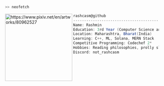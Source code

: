 ```zsh
>> neofetch
```
<!-- <img src="https://64.media.tumblr.com/34784257378ce2c51675599159735772/tumblr_nd3b8i2gL01sedjuto1_400.gifv" align="left" width="72"/><br><br><br><br> 
<img style="border-radius: 50%" align="left" src="https://img.freepik.com/premium-photo/minimal-japanese-kawaii-sleepy-lazy-girl-chibi-anime-vector-art-sticker-with-clean-bold-line-cute_655090-7394.jpg" alt="https://www.pixiv.net/en/artworks/80962527" width="255" /> -->
<img align="left" src="https://i.pinimg.com/564x/97/cb/a6/97cba6edbe6f76c76b56397cab0bc187.jpg" alt="https://www.pixiv.net/en/artworks/80962527" width="220" />

```csharp
rashcasm@github
-------------------------------------------------------------------
Name: Rashmin
Education: 3rd Year (Computer Science and Business Systems)
Location: Maharashtra, Bharat(India)
Learning: C++, ML, Solana, MERN Stack
Competitive Programming: Codechef 2*
Hobbies: Reading philosophies, prolly sleeping too xD
Discord: not_rashcasm
```
<br>
<!-- <p align="left">
 &nbsp; &nbsp; &nbsp; &nbsp; &nbsp; 
  <img alt="#474342" src="https://via.placeholder.com/15/3d1c1e/000000?text=+" width="25" height="20" /><img alt="#fbedf6" src="https://via.placeholder.com/15/825e60/000000?text=+" width="25" height="20" /><img alt="#c9594d" src="https://via.placeholder.com/15/946f71/000000?text=+" width="25" height="20" /><img alt="#f8b9b2" src="https://via.placeholder.com/15/623d3c/000000?text=+" width="25" height="20" /><img alt="#ae9c9d" src="https://via.placeholder.com/15/705254/000000?text=+" width="25" height="20" />
</p> -->
<br>

<!--
![LeetCode Stats](https://leetcard.jacoblin.cool/rashmin9c?theme=nord&font=Roboto&border=0)
![cf](https://codeforces-readme-stats.vercel.app/api/card?username=rashminchaudhari&theme=nord&disable_animations=false&show_icons=true&force_username=false&border_color=#00FFFFFF)
-->
